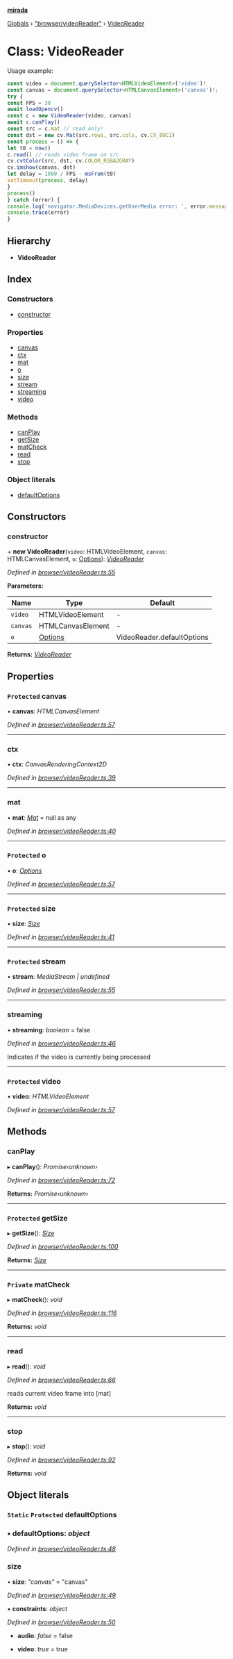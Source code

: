 **[mirada](../README.md)**

[Globals](../README.md) › ["browser/videoReader"](../modules/_browser_videoreader_.md) › [VideoReader](_browser_videoreader_.videoreader.md)

# Class: VideoReader

Usage example:

```js
const video = document.querySelector<HTMLVideoElement>('video')!
const canvas = document.querySelector<HTMLCanvasElement>('canvas')!;
try {
const FPS = 30
await loadOpencv()
const c = new VideoReader(video, canvas)
await c.canPlay()
const src = c.mat // read only!
const dst = new cv.Mat(src.rows, src.cols, cv.CV_8UC1)
const process = () => {
let t0 = now()
c.read() // reads video frame on src
cv.cvtColor(src, dst, cv.COLOR_RGBA2GRAY)
cv.imshow(canvas, dst)
let delay = 1000 / FPS - msFrom(t0)
setTimeout(process, delay)
}
process()
} catch (error) {
console.log('navigator.MediaDevices.getUserMedia error: ', error.message, error.name);
console.trace(error)
}
```

## Hierarchy

* **VideoReader**

## Index

### Constructors

* [constructor](_browser_videoreader_.videoreader.md#constructor)

### Properties

* [canvas](_browser_videoreader_.videoreader.md#protected-canvas)
* [ctx](_browser_videoreader_.videoreader.md#ctx)
* [mat](_browser_videoreader_.videoreader.md#mat)
* [o](_browser_videoreader_.videoreader.md#protected-o)
* [size](_browser_videoreader_.videoreader.md#protected-size)
* [stream](_browser_videoreader_.videoreader.md#protected-stream)
* [streaming](_browser_videoreader_.videoreader.md#streaming)
* [video](_browser_videoreader_.videoreader.md#protected-video)

### Methods

* [canPlay](_browser_videoreader_.videoreader.md#canplay)
* [getSize](_browser_videoreader_.videoreader.md#protected-getsize)
* [matCheck](_browser_videoreader_.videoreader.md#private-matcheck)
* [read](_browser_videoreader_.videoreader.md#read)
* [stop](_browser_videoreader_.videoreader.md#stop)

### Object literals

* [defaultOptions](_browser_videoreader_.videoreader.md#static-protected-defaultoptions)

## Constructors

###  constructor

\+ **new VideoReader**(`video`: HTMLVideoElement, `canvas`: HTMLCanvasElement, `o`: [Options](../interfaces/_browser_videoreader_.options.md)): *[VideoReader](_browser_videoreader_.videoreader.md)*

*Defined in [browser/videoReader.ts:55](https://github.com/cancerberoSgx/mirada/blob/f2ba50d/mirada/src/browser/videoReader.ts#L55)*

**Parameters:**

Name | Type | Default |
------ | ------ | ------ |
`video` | HTMLVideoElement | - |
`canvas` | HTMLCanvasElement | - |
`o` | [Options](../interfaces/_browser_videoreader_.options.md) |  VideoReader.defaultOptions |

**Returns:** *[VideoReader](_browser_videoreader_.videoreader.md)*

## Properties

### `Protected` canvas

• **canvas**: *HTMLCanvasElement*

*Defined in [browser/videoReader.ts:57](https://github.com/cancerberoSgx/mirada/blob/f2ba50d/mirada/src/browser/videoReader.ts#L57)*

___

###  ctx

• **ctx**: *CanvasRenderingContext2D*

*Defined in [browser/videoReader.ts:39](https://github.com/cancerberoSgx/mirada/blob/f2ba50d/mirada/src/browser/videoReader.ts#L39)*

___

###  mat

• **mat**: *[Mat](_types_opencv_mat_.mat.md)* =  null as any

*Defined in [browser/videoReader.ts:40](https://github.com/cancerberoSgx/mirada/blob/f2ba50d/mirada/src/browser/videoReader.ts#L40)*

___

### `Protected` o

• **o**: *[Options](../interfaces/_browser_videoreader_.options.md)*

*Defined in [browser/videoReader.ts:57](https://github.com/cancerberoSgx/mirada/blob/f2ba50d/mirada/src/browser/videoReader.ts#L57)*

___

### `Protected` size

• **size**: *[Size](_types_opencv__hacks_.size.md)*

*Defined in [browser/videoReader.ts:41](https://github.com/cancerberoSgx/mirada/blob/f2ba50d/mirada/src/browser/videoReader.ts#L41)*

___

### `Protected` stream

• **stream**: *MediaStream | undefined*

*Defined in [browser/videoReader.ts:55](https://github.com/cancerberoSgx/mirada/blob/f2ba50d/mirada/src/browser/videoReader.ts#L55)*

___

###  streaming

• **streaming**: *boolean* = false

*Defined in [browser/videoReader.ts:46](https://github.com/cancerberoSgx/mirada/blob/f2ba50d/mirada/src/browser/videoReader.ts#L46)*

Indicates if the video is currently being processed

___

### `Protected` video

• **video**: *HTMLVideoElement*

*Defined in [browser/videoReader.ts:57](https://github.com/cancerberoSgx/mirada/blob/f2ba50d/mirada/src/browser/videoReader.ts#L57)*

## Methods

###  canPlay

▸ **canPlay**(): *Promise‹unknown›*

*Defined in [browser/videoReader.ts:72](https://github.com/cancerberoSgx/mirada/blob/f2ba50d/mirada/src/browser/videoReader.ts#L72)*

**Returns:** *Promise‹unknown›*

___

### `Protected` getSize

▸ **getSize**(): *[Size](_types_opencv__hacks_.size.md)*

*Defined in [browser/videoReader.ts:100](https://github.com/cancerberoSgx/mirada/blob/f2ba50d/mirada/src/browser/videoReader.ts#L100)*

**Returns:** *[Size](_types_opencv__hacks_.size.md)*

___

### `Private` matCheck

▸ **matCheck**(): *void*

*Defined in [browser/videoReader.ts:116](https://github.com/cancerberoSgx/mirada/blob/f2ba50d/mirada/src/browser/videoReader.ts#L116)*

**Returns:** *void*

___

###  read

▸ **read**(): *void*

*Defined in [browser/videoReader.ts:66](https://github.com/cancerberoSgx/mirada/blob/f2ba50d/mirada/src/browser/videoReader.ts#L66)*

reads current video frame into [mat]

**Returns:** *void*

___

###  stop

▸ **stop**(): *void*

*Defined in [browser/videoReader.ts:92](https://github.com/cancerberoSgx/mirada/blob/f2ba50d/mirada/src/browser/videoReader.ts#L92)*

**Returns:** *void*

## Object literals

### `Static` `Protected` defaultOptions

### ▪ **defaultOptions**: *object*

*Defined in [browser/videoReader.ts:48](https://github.com/cancerberoSgx/mirada/blob/f2ba50d/mirada/src/browser/videoReader.ts#L48)*

###  size

• **size**: *"canvas"* = "canvas"

*Defined in [browser/videoReader.ts:49](https://github.com/cancerberoSgx/mirada/blob/f2ba50d/mirada/src/browser/videoReader.ts#L49)*

▪ **constraints**: *object*

*Defined in [browser/videoReader.ts:50](https://github.com/cancerberoSgx/mirada/blob/f2ba50d/mirada/src/browser/videoReader.ts#L50)*

* **audio**: *false* = false

* **video**: *true* = true